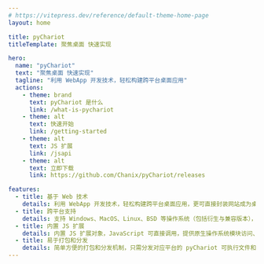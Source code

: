 ```yaml
---
# https://vitepress.dev/reference/default-theme-home-page
layout: home

title: pyChariot
titleTemplate: 聚焦桌面 快速实现

hero:
  name: "pyChariot"
  text: "聚焦桌面 快速实现"
  tagline: "利用 WebApp 开发技术，轻松构建跨平台桌面应用"
  actions:
    - theme: brand
      text: pyChariot 是什么
      link: /what-is-pychariot
    - theme: alt
      text: 快速开始
      link: /getting-started
    - theme: alt
      text: JS 扩展
      link: /jsapi
    - theme: alt
      text: 立即下载
      link: https://github.com/Chanix/pyChariot/releases

features:
  - title: 基于 Web 技术
    details: 利用 WebApp 开发技术，轻松构建跨平台桌面应用，更可直接封装网站成为桌面应用。复用现有资源，快速构建，学习曲线平缓。
  - title: 跨平台支持
    details: 支持 Windows、MacOS、Linux、BSD 等操作系统（包括衍生与兼容版本），一套代码库构建跨平台的桌面应用程序。
  - title: 内置 JS 扩展
    details: 内置 JS 扩展对象，JavaScript 可直接调用，提供原生操作系统模块访问、本地资源操作等功能，以支持开发各种类型的桌面应用程序。
  - title: 易于打包和分发
    details: 简单方便的打包和分发机制，只需分发对应平台的 pyChariot 可执行文件和应用包即可。绿色分发，无需安装，更可进一步生成为单个文件。
---
```

